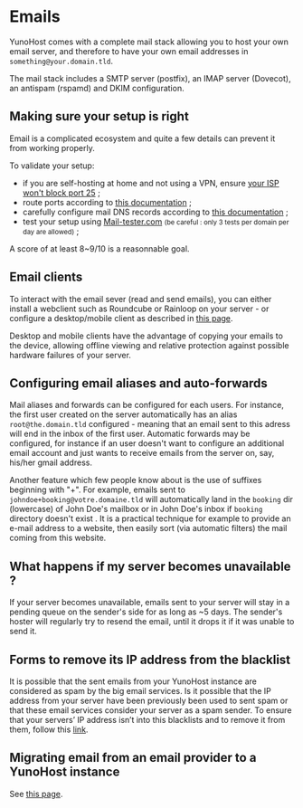 Emails
======

YunoHost comes with a complete mail stack allowing you to host your own email server, and therefore to have your own email addresses in `something@your.domain.tld`.

The mail stack includes a SMTP server (postfix), an IMAP server (Dovecot), an antispam (rspamd) and DKIM configuration.

Making sure your setup is right
-------------------------------

Email is a complicated ecosystem and quite a few details can prevent it from working properly.

To validate your setup:
- if you are self-hosting at home and not using a VPN, ensure [your ISP won't block port 25](isp) ;
- route ports according to [this documentation](isp_box_config) ;
- carefully configure mail DNS records according to [this documentation](dns_config) ;
- test your setup using [Mail-tester.com](https://mail-tester.com) <small>(be careful : only 3 tests per domain per day are allowed)</small> ;

A score of at least 8~9/10 is a reasonnable goal.

Email clients
-------------

To interact with the email sever (read and send emails), you can either install a webclient such as Roundcube or Rainloop on your server - or configure a desktop/mobile client as described in [this page](email_configure_client).

Desktop and mobile clients have the advantage of copying your emails to the device, allowing offline viewing and relative protection against possible hardware failures of your server.

Configuring email aliases and auto-forwards
-------------------------------------------

Mail aliases and forwards can be configured for each users. For instance, the first user created on the server automatically has an alias `root@the.domain.tld` configured - meaning that an email sent to this adress will end in the inbox of the first user. Automatic forwards may be configured, for instance if an user doesn't want to configure an additional email account and just wants to receive emails from the server on, say, his/her gmail address.

Another feature which few people know about is the use of suffixes beginning with "+". For example, emails sent to `johndoe+booking@votre.domaine.tld` will automatically land in the `booking` dir (lowercase) of John Doe's mailbox or in John Doe's inbox if `booking` directory doesn't exist . It is a practical technique for example to provide an e-mail address to a website, then easily sort (via automatic filters) the mail coming from this website.

What happens if my server becomes unavailable ?
-----------------------------------------------

If your server becomes unavailable, emails sent to your server will stay in a pending queue on the sender's side for as long as ~5 days. The sender's hoster will regularly try to resend the email, until it drops it if it was unable to send it.

## Forms to remove its IP address from the blacklist
It is possible that the sent emails from your YunoHost instance are considered as spam by the big email services.
Is it possible that the IP address from your server have been previously been used to sent spam or that these email services consider your server as a spam sender.
To ensure that your servers’ IP address isn’t into this blacklists and to remove it from them, follow this [link](/blacklist_forms).

Migrating email from an email provider to a YunoHost instance
-------------------------------------------------------------

See [this page](email_migration).
